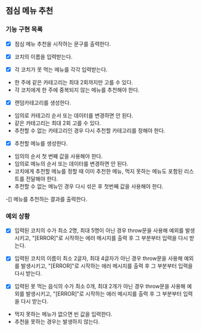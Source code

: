 ## 점심 메뉴 추천

### 기능 구현 목록

-[x] 점심 메뉴 추천을 시작하는 문구를 출력한다.

-[x] 코치의 이름을 입력받는다.

-[x] 각 코치가 못 먹는 메뉴를 각각 입력받는다.

- 한 주에 같은 카테고리는 최대 2회까지만 고를 수 있다.
- 각 코치에게 한 주에 중복되지 않는 메뉴를 추천해야 한다.

-[x] 랜덤카테고리를 생성한다.

- 임의로 카테고리 순서 또는 데이터를 변경하면 안 된다.
- 같은 카테고리는 최대 2회 고를 수 있다.
- 추천할 수 없는 카테고리인 경우 다시 추천할 카테고리를 정해야 한다.

-[x] 추천할 메뉴를 생성한다.

- 임의의 순서 첫 번째 값을 사용해야 한다.
- 임의로 메뉴의 순서 또는 데이터를 변경하면 안 된다.
- 코치에게 추천할 메뉴를 정할 때 이미 추천한 메뉴, 먹지 못하는 메뉴도 포함된 리스트를 전달해야 한다.
- 추천할 수 없는 메뉴인 경우 다시 섞은 후 첫번째 값을 사용해야 한다.

-[] 메뉴를 추천하는 결과를 출력한다.

### 예외 상황

-[x] 입력된 코치의 수가 최소 2명, 최대 5명이 아닌 경우 throw문을 사용해 예외를 발생시키고, "[ERROR]"로 시작하는 에러 메시지를 출력 후 그 부분부터 입력을 다시 받는다.

-[x] 입력된 코치의 이름이 최소 2글자, 최대 4글자가 아닌 경우 throw문을 사용해 예외를 발생시키고, "[ERROR]"로 시작하는 에러 메시지를 출력 후 그 부분부터 입력을 다시 받는다.

-[x] 입력된 못 먹는 읍식의 수가 최소 0개, 최대 2개가 아닌 경우 throw문을 사용해 예외를 발생시키고, "[ERROR]"로 시작하는 에러 메시지를 출력 후 그 부분부터 입력을 다시 받는다.

- 먹지 못하는 메뉴가 없으면 빈 값을 입력한다.
- 추천을 못하는 경우는 발생하지 않는다.

